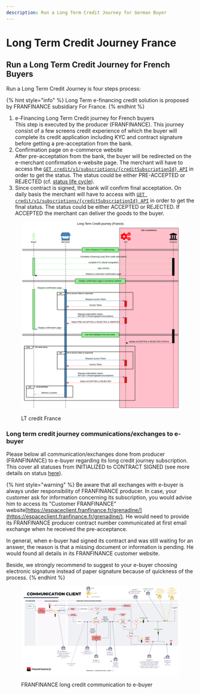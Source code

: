 ```yaml
---
description: Run a Long Term Credit Journey for German Buyer
---
```


# Long Term Credit Journey France

## Run a Long Term Credit Journey for French Buyers

Run a Long Term Credit Journey is four steps process:

{% hint style="info" %}
Long Term e-financing credit solution is proposed by FRANFINANCE subsidiary For France.
{% endhint %}

1. e-Financing Long Term Credit journey for French buyers \
   This step is executed by the producer (FRANFINANCE). This journey consist of a few screens credit experience of which the buyer will complete its credit application including KYC and contract signature before getting a pre-acceptation from the bank.&#x20;
2. Confirmation page on e-commerce website\
   After pre-acceptation from the bank, the buyer will be redirected on the e-merchant confirmation e-website page. The merchant will have to access the [`GET credit/v1/subscriptions/{creditSubscriptionId} API`](../../api-reference/e-financing-api/) in order to get the status. The status could be either PRE-ACCEPTED or REJECTED (cf.  [status life cycle](e-financing-status-life-cycle.md)).&#x20;
3. Since contract is signed, the bank will confirm final acceptation. On daily basis the merchant will have to access with [`GET credit/v1/subscriptions/{creditSubscriptionId} API`](../../api-reference/e-financing-api/) in order to get the final status. The status could be either ACCEPTED or REJECTED. If ACCEPTED the merchant can deliver the goods to the buyer.

<figure><img src="../../.gitbook/assets/Long Term Credit journey (France).png" alt=""><figcaption><p>LT credit France</p></figcaption></figure>

### Long term credit journey communications/exchanges to e-buyer

Please below all communication/exchanges done from producer (FRANFINANCE) to e-buyer regarding its long credit journey subscription. This cover all statuses from INITIALIZED to CONTRACT SIGNED (see more details on status [here](e-financing-status-life-cycle.md)).

{% hint style="warning" %}
Be aware that all exchanges with e-buyer is always under responsibility of FRANFINANCE producer. In case, your customer ask for information concerning its subscription, you would advise him to access its "Customer FRANFINANCE" website[https://espaceclient.franfinance.fr/grenadine/](https://espaceclient.franfinance.fr/grenadine/).  He would need to provide its FRANFINANCE producer contract number communicated at first email exchange when he received the pre-acceptance.

In general, when e-buyer had signed its contract and was still waiting for an answer, the reason is that a missing document or information is pending. He would found all details in its FRANFINANCE customer website.&#x20;

Beside, we strongly recommend to suggest to your e-buyer choosing electronic signature instead of paper signature because of quickness of the process.
{% endhint %}

<figure><img src="../../.gitbook/assets/image001.png" alt=""><figcaption><p>FRANFINANCE long credit communication to e-buyer</p></figcaption></figure>
